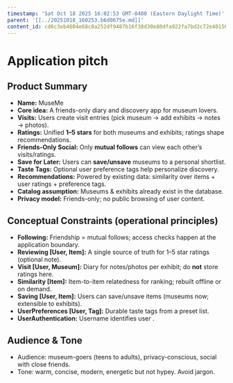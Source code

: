 ```yaml
---
timestamp: 'Sat Oct 18 2025 16:02:53 GMT-0400 (Eastern Daylight Time)'
parent: '[[../20251018_160253.b6d0675e.md]]'
content_id: cd6c3eb4604e68c8a252df9487b16f38d30e80dfa922fa7bd2c72e40156dbcc6
---
```


# Application pitch

## Product Summary

* **Name:** MuseMe
* **Core idea:** A friends-only diary and discovery app for museum lovers.
* **Visits:** Users create visit entries (pick museum → add exhibits → notes → photos).
* **Ratings:** Unified **1–5 stars** for both museums and exhibits; ratings shape recommendations.
* **Friends-Only Social:** Only **mutual follows** can view each other’s visits/ratings.
* **Save for Later:** Users can **save/unsave** museums to a personal shortlist.
* **Taste Tags:** Optional user preference tags help personalize discovery.
* **Recommendations:** Powered by existing data: similarity over items + user ratings + preference tags.
* **Catalog assumption:** Museums & exhibits already exist in the database.
* **Privacy model:** Friends-only; no public browsing of user content.

## Conceptual Constraints (operational principles)

* **Following:** Friendship = mutual follows; access checks happen at the application boundary.
* **Reviewing \[User, Item]:** A single source of truth for 1–5 star ratings (optional note).
* **Visit \[User, Museum]:** Diary for notes/photos per exhibit; do **not** store ratings here.
* **Similarity \[Item]:** Item-to-item relatedness for ranking; rebuilt offline or on demand.
* **Saving \[User, Item]:** Users can save/unsave items (museums now; extensible to exhibits).
* **UserPreferences \[User, Tag]:** Durable taste tags from a preset list.
* **UserAuthentication:** Username identifies user .

## Audience & Tone

* Audience: museum-goers (teens to adults), privacy-conscious, social with close friends.
* Tone: warm, concise, modern, energetic but not hypey. Avoid jargon.
